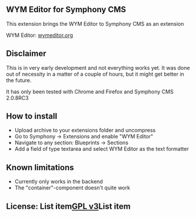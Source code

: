 ## WYM Editor for Symphony CMS

This extension brings the WYM Editor to Symphony CMS as an extension

WYM Editor: [wymeditor.org][1]

## Disclaimer

This is in very early development and not everything works yet. It was done out of necessity in a matter of a couple of hours, but it might get better in the future.

It has only been tested with Chrome and Firefox and Symphony CMS 2.0.8RC3

## How to install

- Upload archive to your extensions folder and uncompress
- Go to Symphony -> Extensions and enable "WYM Editor"
- Navigate to any section: Blueprints -> Sections
- Add a field of type textarea and select WYM Editor as the text formatter

## Known limitations

- Currently only works in the backend
- The "container"-component doesn't quite work

## License: List item[GPL v3][2]List item

  [1]: http://wymeditor.org/
  [2]: http://ttp://www.gnu.org/licenses/gpl.html